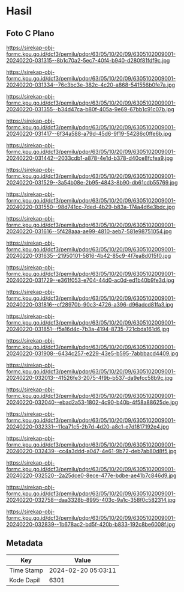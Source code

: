 # Hasil

## Foto C Plano

https://sirekap-obj-formc.kpu.go.id/dcf3/pemilu/pdpr/63/05/10/20/09/6305102009001-20240220-031315--8b1c70a2-5ec7-40f4-b940-d280f81fdf9c.jpg

https://sirekap-obj-formc.kpu.go.id/dcf3/pemilu/pdpr/63/05/10/20/09/6305102009001-20240220-031334--76c3bc3e-382c-4c20-a868-541556b0fe7a.jpg

https://sirekap-obj-formc.kpu.go.id/dcf3/pemilu/pdpr/63/05/10/20/09/6305102009001-20240220-031355--b34d47ca-b80f-405a-9e69-67bb1c91c07b.jpg

https://sirekap-obj-formc.kpu.go.id/dcf3/pemilu/pdpr/63/05/10/20/09/6305102009001-20240220-031417--6f34a588-a79d-45d6-9f19-54286c0ffe6b.jpg

https://sirekap-obj-formc.kpu.go.id/dcf3/pemilu/pdpr/63/05/10/20/09/6305102009001-20240220-031442--2033cdb1-a878-4e1d-b378-d40ce8fcfea9.jpg

https://sirekap-obj-formc.kpu.go.id/dcf3/pemilu/pdpr/63/05/10/20/09/6305102009001-20240220-031529--3a54b08e-2b95-4843-8b90-db61cdb55769.jpg

https://sirekap-obj-formc.kpu.go.id/dcf3/pemilu/pdpr/63/05/10/20/09/6305102009001-20240220-031550--98d741cc-7ded-4b29-b83a-174a4d6e3bdc.jpg

https://sirekap-obj-formc.kpu.go.id/dcf3/pemilu/pdpr/63/05/10/20/09/6305102009001-20240220-031616--5f428aaa-ae99-4810-aeb7-581e98751054.jpg

https://sirekap-obj-formc.kpu.go.id/dcf3/pemilu/pdpr/63/05/10/20/09/6305102009001-20240220-031635--21950101-5816-4b42-85c9-4f7ea8d015f0.jpg

https://sirekap-obj-formc.kpu.go.id/dcf3/pemilu/pdpr/63/05/10/20/09/6305102009001-20240220-031729--e361f053-e704-44d0-ac0d-ed1b40b9fe3d.jpg

https://sirekap-obj-formc.kpu.go.id/dcf3/pemilu/pdpr/63/05/10/20/09/6305102009001-20240220-031816--cf28970b-90c3-4726-a396-d96adcd81fa3.jpg

https://sirekap-obj-formc.kpu.go.id/dcf3/pemilu/pdpr/63/05/10/20/09/6305102009001-20240220-031851--f5a16d4c-7b3a-4194-8735-721cbda161d6.jpg

https://sirekap-obj-formc.kpu.go.id/dcf3/pemilu/pdpr/63/05/10/20/09/6305102009001-20240220-031908--6434c257-e229-43e5-b595-7abbbacd4409.jpg

https://sirekap-obj-formc.kpu.go.id/dcf3/pemilu/pdpr/63/05/10/20/09/6305102009001-20240220-032013--41526fe3-2075-4f9b-b537-da9efcc58b9c.jpg

https://sirekap-obj-formc.kpu.go.id/dcf3/pemilu/pdpr/63/05/10/20/09/6305102009001-20240220-032040--ebad2a53-1802-4c90-b40b-4f58a88625de.jpg

https://sirekap-obj-formc.kpu.go.id/dcf3/pemilu/pdpr/63/05/10/20/09/6305102009001-20240220-032331--11ca71c5-2b7d-4d20-a8c1-e7d1817192e4.jpg

https://sirekap-obj-formc.kpu.go.id/dcf3/pemilu/pdpr/63/05/10/20/09/6305102009001-20240220-032439--cc4a3ddd-a047-4e61-9b72-deb7ab80d8f5.jpg

https://sirekap-obj-formc.kpu.go.id/dcf3/pemilu/pdpr/63/05/10/20/09/6305102009001-20240220-032520--2a25dce0-8ece-477e-bdbe-ae41b7c846d9.jpg

https://sirekap-obj-formc.kpu.go.id/dcf3/pemilu/pdpr/63/05/10/20/09/6305102009001-20240220-032758--daa3328b-8995-403c-9a1c-358f0c582314.jpg

https://sirekap-obj-formc.kpu.go.id/dcf3/pemilu/pdpr/63/05/10/20/09/6305102009001-20240220-032839--1b678ac2-bd5f-420b-b833-192c8be6008f.jpg


## Metadata

| Key        | Value               |
| ---------- | ------------------- |
| Time Stamp | 2024-02-20 05:03:11 |
| Kode Dapil | 6301                |



